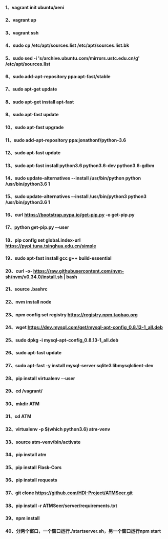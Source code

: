 #### 1、vagrant init ubuntu/xeni

#### 2、vagrant up

#### 3、vagrant ssh

#### 4、sudo cp /etc/apt/sources.list /etc/apt/sources.list.bk

#### 5、sudo sed -i 's/archive.ubuntu.com/mirrors.ustc.edu.cn/g' /etc/apt/sources.list

#### 6、sudo add-apt-repository ppa:apt-fast/stable

#### 7、sudo apt-get update

#### 8、sudo apt-get install apt-fast

#### 9、sudo apt-fast update

#### 10、sudo apt-fast upgrade

#### 11、sudo add-apt-repository ppa:jonathonf/python-3.6

#### 12、sudo apt-fast update

#### 13、sudo apt-fast install python3.6 python3.6-dev python3.6-gdbm

#### 14、sudo update-alternatives --install /usr/bin/python python /usr/bin/python3.6 1

#### 15、sudo update-alternatives --install /usr/bin/python3 python3 /usr/bin/python3.6 1

#### 16、curl https://bootstrap.pypa.io/get-pip.py -o get-pip.py

#### 17、python get-pip.py --user

#### 18、pip config set global.index-url https://pypi.tuna.tsinghua.edu.cn/simple

#### 19、sudo apt-fast install gcc g++ build-essential

#### 20、curl -o- https://raw.githubusercontent.com/nvm-sh/nvm/v0.34.0/install.sh | bash

#### 21、source .bashrc

#### 22、nvm install node

#### 23、npm config set registry https://registry.npm.taobao.org

#### 24、wget https://dev.mysql.com/get/mysql-apt-config_0.8.13-1_all.deb

#### 25、sudo dpkg -i mysql-apt-config_0.8.13-1_all.deb

#### 26、sudo apt-fast update

#### 27、sudo apt-fast -y install mysql-server sqlite3 libmysqlclient-dev

#### 28、pip install virtualenv --user

#### 29、cd /vagrant/

#### 30、mkdir ATM

#### 31、cd ATM

#### 32、virtualenv -p $(which python3.6) atm-venv

#### 33、source atm-venv/bin/activate

#### 34、pip install atm

#### 35、pip install Flask-Cors

#### 36、pip install requests

#### 37、git clone https://github.com/HDI-Project/ATMSeer.git

#### 38、pip install -r ATMSeer/server/requirements.txt

#### 39、npm install

#### 40、分两个窗口，一个窗口运行./startserver.sh，另一个窗口运行npm start
